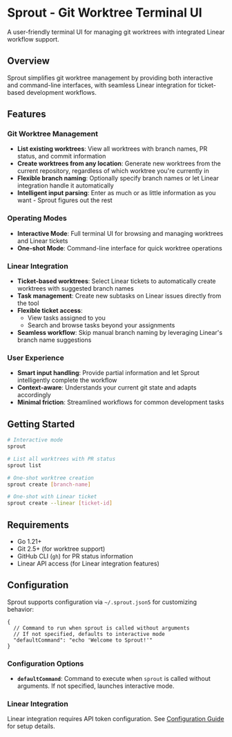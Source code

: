 # Sprout - Git Worktree Terminal UI

A user-friendly terminal UI for managing git worktrees with integrated Linear workflow support.

## Overview

Sprout simplifies git worktree management by providing both interactive and command-line interfaces, with seamless Linear integration for ticket-based development workflows.

## Features

### Git Worktree Management
- **List existing worktrees**: View all worktrees with branch names, PR status, and commit information
- **Create worktrees from any location**: Generate new worktrees from the current repository, regardless of which worktree you're currently in
- **Flexible branch naming**: Optionally specify branch names or let Linear integration handle it automatically
- **Intelligent input parsing**: Enter as much or as little information as you want - Sprout figures out the rest

### Operating Modes
- **Interactive Mode**: Full terminal UI for browsing and managing worktrees and Linear tickets
- **One-shot Mode**: Command-line interface for quick worktree operations

### Linear Integration
- **Ticket-based worktrees**: Select Linear tickets to automatically create worktrees with suggested branch names
- **Task management**: Create new subtasks on Linear issues directly from the tool
- **Flexible ticket access**: 
  - View tasks assigned to you
  - Search and browse tasks beyond your assignments
- **Seamless workflow**: Skip manual branch naming by leveraging Linear's branch name suggestions

### User Experience
- **Smart input handling**: Provide partial information and let Sprout intelligently complete the workflow
- **Context-aware**: Understands your current git state and adapts accordingly
- **Minimal friction**: Streamlined workflows for common development tasks

## Getting Started

```bash
# Interactive mode
sprout

# List all worktrees with PR status
sprout list

# One-shot worktree creation
sprout create [branch-name]

# One-shot with Linear ticket
sprout create --linear [ticket-id]
```

## Requirements

- Go 1.21+
- Git 2.5+ (for worktree support)
- GitHub CLI (`gh`) for PR status information
- Linear API access (for Linear integration features)

## Configuration

Sprout supports configuration via `~/.sprout.json5` for customizing behavior:

```json5
{
  // Command to run when sprout is called without arguments
  // If not specified, defaults to interactive mode
  "defaultCommand": "echo 'Welcome to Sprout!'"
}
```

### Configuration Options

- **`defaultCommand`**: Command to execute when `sprout` is called without arguments. If not specified, launches interactive mode.

### Linear Integration

Linear integration requires API token configuration. See [Configuration Guide](docs/configuration.md) for setup details.